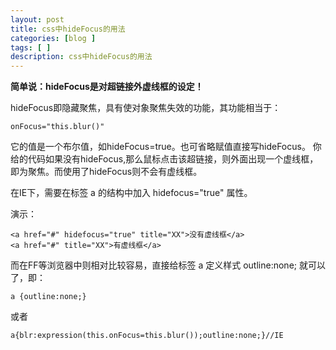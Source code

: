 ```yaml
---
layout: post
title: css中hideFocus的用法
categories: [blog ]
tags: [ ]
description: css中hideFocus的用法
---
```


**简单说：hideFocus是对超链接外虚线框的设定！**

hideFocus即隐藏聚焦，具有使对象聚焦失效的功能，其功能相当于：

	onFocus="this.blur()"

它的值是一个布尔值，如hideFocus=true。也可省略赋值直接写hideFocus。
你给的代码如果没有hideFocus,那么鼠标点击该超链接，则外面出现一个虚线框，即为聚焦。而使用了hideFocus则不会有虚线框。

在IE下，需要在标签 a 的结构中加入 hidefocus="true" 属性。

演示：

	<a href="#" hidefocus="true" title="XX">没有虚线框</a>
	<a href="#" title="XX">有虚线框</a>

而在FF等浏览器中则相对比较容易，直接给标签 a 定义样式 outline:none; 就可以了，即：

	a {outline:none;}

或者

	a{blr:expression(this.onFocus=this.blur());outline:none;}//IE
	